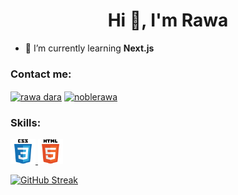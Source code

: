 <h1 align="center">Hi 👋, I'm Rawa</h1>


- 🌱 I’m currently learning **Next.js**

<h3 align="left">Contact me:</h3>
<a href="https://fb.com/rawa dara" target="blank"><img align="center" src="https://raw.githubusercontent.com/rahuldkjain/github-profile-readme-generator/master/src/images/icons/Social/facebook.svg" alt="rawa dara" height="30" width="40" /></a>
<a href="https://instagram.com/noblerawa" target="blank"><img align="center" src="https://raw.githubusercontent.com/rahuldkjain/github-profile-readme-generator/master/src/images/icons/Social/instagram.svg" alt="noblerawa" height="30" width="40" /></a>
<p align="left">
</p>

<h3 align="left">Skills: </h3>
<a href="https://www.w3schools.com/css/" target="_blank" rel="noreferrer"> <img src="https://raw.githubusercontent.com/devicons/devicon/master/icons/css3/css3-original-wordmark.svg" alt="css3" width="40" height="40"/> </a> <a href="https://www.w3.org/html/" target="_blank" rel="noreferrer"> <img src="https://raw.githubusercontent.com/devicons/devicon/master/icons/html5/html5-original-wordmark.svg" alt="html5" width="40" height="40"/> </a> </p>



[![GitHub Streak](https://streak-stats.demolab.com/?user=Seganation)](https://git.io/streak-stats)
